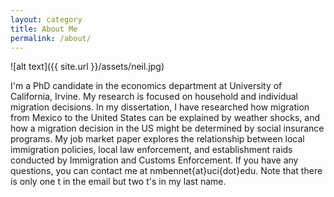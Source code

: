 ```yaml
---
layout: category
title: About Me
permalink: /about/
---
```


![alt text]({{ site.url }}/assets/neil.jpg)

I'm a PhD candidate in the economics department at University of California, Irvine. My research is focused on household and individual migration decisions. In my dissertation, I have researched how migration from Mexico to the United States can be explained by weather shocks, and how a migration decision in the US might be determined by social insurance programs. My job market paper explores the relationship between local immigration policies, local law enforcement, and establishment raids conducted by Immigration and Customs Enforcement. If you have any questions, you can contact me at nmbennet{at}uci{dot}edu. Note that there is only one t in the email but two t's in my last name.
